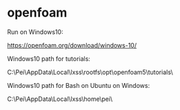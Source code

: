 # openfoam
Run on Windows10:

https://openfoam.org/download/windows-10/ 

Windows10 path for tutorials:

C:\Pei\AppData\Local\lxss\rootfs\opt\openfoam5\tutorials\

Windows10 path for Bash on Ubuntu on Windows:

C:\Pei\AppData\Local\lxss\home\pei\
